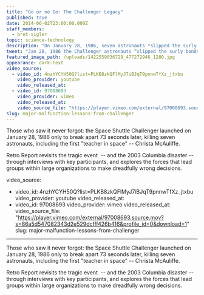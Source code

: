 ```yaml
---
title: "Go or no Go: The Challenger Legacy"
published: true
date: 2014-06-02T23:00:00.000Z
staff_members:
  - bret-sigler
topic: science-technology
description: "On January 28, 1986, seven astronauts *slipped the surly bonds of earth to touch the face of God.* America’s space program was never the same."
tweet: "Jan 28, 1986 the Challenger astronauts “slipped the surly bonds of earth to touch the face of God.”"
featured_image_path: /uploads/1422559036729_477272946_1280.jpg
appearance: dark-text
video_source:
  - video_id: 4nzhYCYH50Q?list=PLKB8zkQFlMyJ7iBJqT9pnnwTfXz_jtxbu
    video_provider: youtube
    video_released_at:
  - video_id: 97008693
    video_provider: vimeo
    video_released_at:
    video_source_file: "https://player.vimeo.com/external/97008693.source.mov?s=86a5d547082343d2e529dcfff426b416&profile_id=0&download=1"
slug: major-malfunction-lessons-from-challenger
---
```


Those who saw it never forgot: the Space Shuttle Challenger launched on January 28, 1986 only to break apart 73 seconds later, killing seven astronauts, including the first "teacher in space" -- Christa McAuliffe.

Retro Report revisits the tragic event  -- and the 2003 Columbia disaster -- through interviews with key participants, and explores the forces that lead groups within large organizations to make dreadfully wrong decisions.

video_source:
  - video_id: 4nzhYCYH50Q?list=PLKB8zkQFlMyJ7iBJqT9pnnwTfXz_jtxbu
    video_provider: youtube
    video_released_at:
  - video_id: 97008693
    video_provider: vimeo
    video_released_at:
    video_source_file: "https://player.vimeo.com/external/97008693.source.mov?s=86a5d547082343d2e529dcfff426b416&profile_id=0&download=1"
slug: major-malfunction-lessons-from-challenger
---

Those who saw it never forgot: the Space Shuttle Challenger launched on January 28, 1986 only to break apart 73 seconds later, killing seven astronauts, including the first "teacher in space" -- Christa McAuliffe.

Retro Report revisits the tragic event  -- and the 2003 Columbia disaster -- through interviews with key participants, and explores the forces that lead groups within large organizations to make dreadfully wrong decisions.

